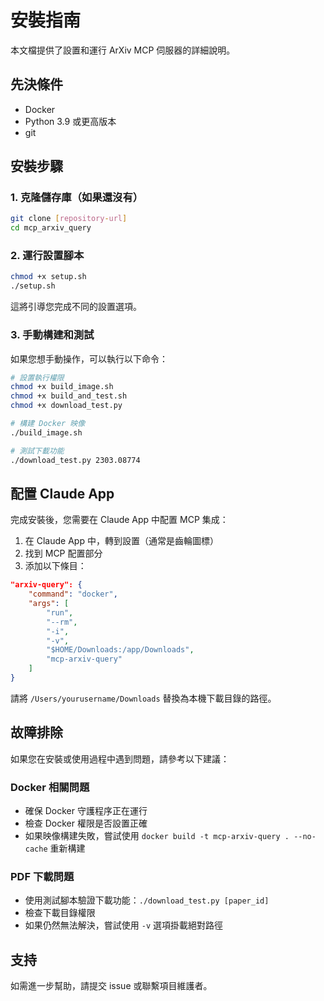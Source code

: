 # 安裝指南

本文檔提供了設置和運行 ArXiv MCP 伺服器的詳細說明。

## 先決條件

- Docker
- Python 3.9 或更高版本
- git

## 安裝步驟

### 1. 克隆儲存庫（如果還沒有）

```bash
git clone [repository-url]
cd mcp_arxiv_query
```

### 2. 運行設置腳本

```bash
chmod +x setup.sh
./setup.sh
```

這將引導您完成不同的設置選項。

### 3. 手動構建和測試

如果您想手動操作，可以執行以下命令：

```bash
# 設置執行權限
chmod +x build_image.sh
chmod +x build_and_test.sh
chmod +x download_test.py

# 構建 Docker 映像
./build_image.sh

# 測試下載功能
./download_test.py 2303.08774
```

## 配置 Claude App

完成安裝後，您需要在 Claude App 中配置 MCP 集成：

1. 在 Claude App 中，轉到設置（通常是齒輪圖標）
2. 找到 MCP 配置部分
3. 添加以下條目：

```json
"arxiv-query": {
    "command": "docker",
    "args": [
        "run",
        "--rm",
        "-i",
        "-v",
        "$HOME/Downloads:/app/Downloads",
        "mcp-arxiv-query"
    ]
}
```

請將 `/Users/yourusername/Downloads` 替換為本機下載目錄的路徑。

## 故障排除

如果您在安裝或使用過程中遇到問題，請參考以下建議：

### Docker 相關問題

- 確保 Docker 守護程序正在運行
- 檢查 Docker 權限是否設置正確
- 如果映像構建失敗，嘗試使用 `docker build -t mcp-arxiv-query . --no-cache` 重新構建

### PDF 下載問題

- 使用測試腳本驗證下載功能：`./download_test.py [paper_id]`
- 檢查下載目錄權限
- 如果仍然無法解決，嘗試使用 `-v` 選項掛載絕對路徑

## 支持

如需進一步幫助，請提交 issue 或聯繫項目維護者。
